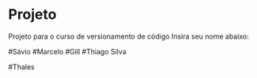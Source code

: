# Projeto
Projeto para o curso de versionamento de código
Insira seu nome abaixo:

#Sávio
#Marcelo
#Gill
#Thiago Silva























#Thales